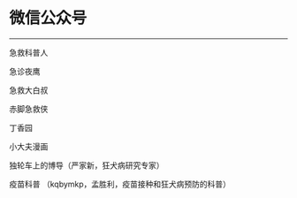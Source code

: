 # 微信公众号

---

急救科普人

急诊夜鹰

急救大白叔

赤脚急救侠

丁香园

小大夫漫画

独轮车上的博导（严家新，狂犬病研究专家）

疫苗科普 （kqbymkp，孟胜利，疫苗接种和狂犬病预防的科普）



